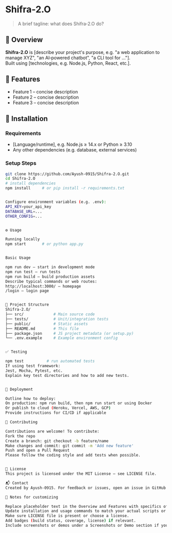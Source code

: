 # Shifra‑2.O

> A brief tagline: what does Shifra‑2.O do?

## 🚀 Overview

**Shifra‑2.O** is [describe your project's purpose, e.g. "a web application to manage XYZ", "an AI‑powered chatbot", "a CLI tool for ..."].  
Built using [technologies, e.g. Node.js, Python, React, etc.].

## 🔧 Features

- Feature 1 – concise description  
- Feature 2 – concise description  
- Feature 3 – concise description  

## 🧪 Installation

### Requirements

- [Language/runtime], e.g. Node.js ≥ 14.x or Python ≥ 3.10  
- Any other dependencies (e.g. database, external services)

### Setup Steps

```bash
git clone https://github.com/Ayush-0915/Shifra-2.O.git
cd Shifra-2.O
# install dependencies
npm install     # or pip install -r requirements.txt


Configure environment variables (e.g. .env):
API_KEY=your_api_key
DATABASE_URL=...
OTHER_CONFIG=...


⚙️ Usage

Running locally
npm start       # or python app.py


Basic Usage

npm run dev – start in development mode
npm run test – run tests
npm run build – build production assets
Describe typical commands or web routes:
http://localhost:3000/ – homepage
/login – login page


📂 Project Structure
Shifra‑2.O/
├── src/             # Main source code
├── tests/           # Unit/integration tests
├── public/          # Static assets
├── README.md        # This file
├── package.json     # JS project metadata (or setup.py)
└── .env.example     # Example environment config


✅ Testing

npm test          # run automated tests
If using test framework:
Jest, Mocha, Pytest, etc.
Explain key test directories and how to add new tests.


🚀 Deployment

Outline how to deploy:
On production: npm run build, then npm run start or using Docker
Or publish to cloud (Heroku, Vercel, AWS, GCP)
Provide instructions for CI/CD if applicable

👥 Contributing

Contributions are welcome! To contribute:
Fork the repo
Create a branch: git checkout -b feature/name
Make changes and commit: git commit -m 'Add new feature'
Push and open a Pull Request
Please follow the coding style and add tests when possible.


📄 License
This project is licensed under the MIT License – see LICENSE file.

📬 Contact
Created by Ayush‑0915. For feedback or issues, open an issue in GitHub or reach out via email/linked out.

📝 Notes for customizing

Replace placeholder text in the Overview and Features with specifics of your project.
Update installation and usage commands to match your actual scripts or dependencies.
Make sure LICENSE file is present or choose a license.
Add badges (build status, coverage, license) if relevant.
Include screenshots or demos under a Screenshots or Demo section if you have UI.
